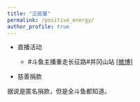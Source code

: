 ```yaml
---
title: "正能量"
permalink: /positive_energy/
author_profile: true
---
```


* 直播活动

  * #斗鱼主播重走长征路#井冈山站 [[微博]](https://weibo.com/3982726153/JjGkeFrHy)


* 慈善捐款

据说是匿名捐款，但是全斗鱼都知道。
